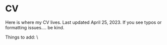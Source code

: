 # CV

Here is where my CV lives.
Last updated April 25, 2023.
If you see typos or formatting issues.... be kind.


Things to add: \
     
